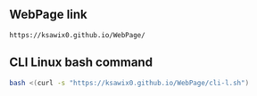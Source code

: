## WebPage link

```
https://ksawix0.github.io/WebPage/
```

## CLI Linux bash command
```bash
bash <(curl -s "https://ksawix0.github.io/WebPage/cli-l.sh")
```
